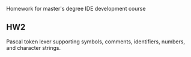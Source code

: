 ﻿Homework for master's degree IDE development course

## HW2

Pascal token lexer supporting symbols, comments, 
identifiers, numbers, and character strings.